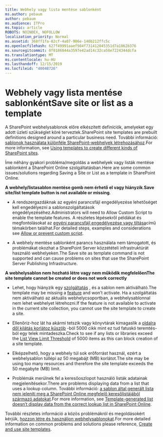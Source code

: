 ```yaml
---
title: Webhely vagy lista mentése sablonként
ms.author: pebaum
author: pebaum
ms.audience: ITPro
ms.topic: article
ROBOTS: NOINDEX, NOFOLLOW
localization_priority: Normal
ms.assetid: 368ff1fa-82cf-4a07-986e-140b212ffc5c
ms.openlocfilehash: 627f49991aaef984f731412045351d7a1862b376
ms.sourcegitcommit: 0f0186044a3597e42ad14c32ca58e7224344dcfa
ms.translationtype: MT
ms.contentlocale: hu-HU
ms.lasthandoff: 12/15/2019
ms.locfileid: "40048726"
---
```

# <a name="save-site-or-list-as-a-template"></a><span data-ttu-id="ef9fa-102">Webhely vagy lista mentése sablonként</span><span class="sxs-lookup"><span data-stu-id="ef9fa-102">Save site or list as a template</span></span>

<span data-ttu-id="ef9fa-103">A SharePoint webhelysablonok előre elkészített definíciók, amelyeket egy adott üzleti szükséglet köré terveztek.</span><span class="sxs-lookup"><span data-stu-id="ef9fa-103">SharePoint site templates are prebuilt definitions designed around a particular business need.</span></span> <span data-ttu-id="ef9fa-104">További információ: [sablonok használata különféle SharePoint-webhelyek létrehozásához](https://support.office.com/article/using-templates-to-create-different-kinds-of-sharepoint-sites-449eccec-ff99-4cf3-b62e-dcfee37e8da4).</span><span class="sxs-lookup"><span data-stu-id="ef9fa-104">For more information, see [Using templates to create different kinds of SharePoint sites](https://support.office.com/article/using-templates-to-create-different-kinds-of-sharepoint-sites-449eccec-ff99-4cf3-b62e-dcfee37e8da4).</span></span>

<span data-ttu-id="ef9fa-105">Íme néhány gyakori probléma/megoldás a webhelyek vagy listák mentése sablonként a SharePoint Online szolgáltatásban.</span><span class="sxs-lookup"><span data-stu-id="ef9fa-105">Here are some common issues/solutions regarding Saving a Site or List as a template in SharePoint Online.</span></span>

<span data-ttu-id="ef9fa-106">**A webhely/listasablon mentése gomb nem érhető el vagy hiányzik**.</span><span class="sxs-lookup"><span data-stu-id="ef9fa-106">**Save site/list template button is not available or missing**.</span></span> 

- <span data-ttu-id="ef9fa-107">A rendszergazdáknak az egyéni parancsfájl engedélyezése lehetőséget kell engedélyezni a sablonszolgáltatások engedélyezéséhez.</span><span class="sxs-lookup"><span data-stu-id="ef9fa-107">Administrators will need to Allow Custom Script to enable the template features.</span></span> <span data-ttu-id="ef9fa-108">A részletes lépésekről példákat és megfontolásokat az [egyéni parancsfájl engedélyezése vagy tiltása](https://docs.microsoft.com/sharepoint/allow-or-prevent-custom-script)című témakörben találhat.</span><span class="sxs-lookup"><span data-stu-id="ef9fa-108">For detailed steps, examples and considerations see [Allow or prevent custom script](https://docs.microsoft.com/sharepoint/allow-or-prevent-custom-script).</span></span>


- <span data-ttu-id="ef9fa-109">A webhely mentése sablonként parancs használata nem támogatott, és problémákat okozhat a SharePoint Server közzétételi infrastruktúrát használó webhelyeken.</span><span class="sxs-lookup"><span data-stu-id="ef9fa-109">The Save site as template command is not supported and can cause problems on sites that use the SharePoint Server Publishing Infrastructure.</span></span>


<span data-ttu-id="ef9fa-110">**A webhelysablon nem hozható létre vagy nem működik megfelelően**</span><span class="sxs-lookup"><span data-stu-id="ef9fa-110">**The site template cannot be created or does not work correctly**</span></span>

- <span data-ttu-id="ef9fa-111">Lehet, hogy hiányzik egy [szolgáltatás](https://social.technet.microsoft.com/wiki/contents/articles/14423.sharepoint-2013-existing-features-guid.aspx) , és a sablon nem aktiválható.</span><span class="sxs-lookup"><span data-stu-id="ef9fa-111">The template may be missing a [feature](https://social.technet.microsoft.com/wiki/contents/articles/14423.sharepoint-2013-existing-features-guid.aspx) and won’t activate.</span></span> <span data-ttu-id="ef9fa-112">Ha a szolgáltatás nem aktiválható az aktuális webhelycsoportban, a webhelysablonnal nem lehet webhelyet létrehozni.</span><span class="sxs-lookup"><span data-stu-id="ef9fa-112">If the feature is not available to activate in the current site collection, you cannot use the site template to create a site.</span></span>


- <span data-ttu-id="ef9fa-113">Ellenőriz-hoz lát ha akármi tetszik vagy könyvtárak kimagaslik a [oldalra dől kilátás korlátoz küszöb](https://support.office.com/article/Manage-large-lists-and-libraries-in-SharePoint-B8588DAE-9387-48C2-9248-C24122F07C59) -ból 5000 cikk mint ez tud fatuskó teremtés-ból egy telek mintadeszka.</span><span class="sxs-lookup"><span data-stu-id="ef9fa-113">Check to see if any lists or libraries exceed the [List View Limit Threshold](https://support.office.com/article/Manage-large-lists-and-libraries-in-SharePoint-B8588DAE-9387-48C2-9248-C24122F07C59) of 5000 items as this can block creation of a site template.</span></span>


- <span data-ttu-id="ef9fa-114">Elképzelhető, hogy a webhely túl sok erőforrást használ, ezért a webhelysablon túllépi az 50 megabájt (MB) korlátot.</span><span class="sxs-lookup"><span data-stu-id="ef9fa-114">The site may be using too many resources and therefore the site template exceeds the 50 megabyte (MB) limit.</span></span>


- <span data-ttu-id="ef9fa-115">Problémák merülnek fel a keresőoszlopot használó listák adatainak megjelenítésekor.</span><span class="sxs-lookup"><span data-stu-id="ef9fa-115">There are problems displaying data from a list that uses a lookup column.</span></span> <span data-ttu-id="ef9fa-116">További információ: [a sablon által generált lista nem jeleníti meg a SharePoint Online megfelelő keresőlistájából származó adatokat](https://docs.microsoft.com/sharepoint/support/lists-and-libraries/template-generated-list-incorrect-data).</span><span class="sxs-lookup"><span data-stu-id="ef9fa-116">For more information, see [Template-generated list doesn’t display data from the correct lookup list in SharePoint Online](https://docs.microsoft.com/sharepoint/support/lists-and-libraries/template-generated-list-incorrect-data).</span></span>


<span data-ttu-id="ef9fa-117">További részletes információ a közös problémákról és megoldásokért kérjük, [hozzon létre és használjon webhelysablonokat](https://support.office.com/article/Create-and-use-site-templates-60371B0F-00E0-4C49-A844-34759EBDD989).</span><span class="sxs-lookup"><span data-stu-id="ef9fa-117">For more detailed information on common problems and solutions please reference, [Create and use site templates](https://support.office.com/article/Create-and-use-site-templates-60371B0F-00E0-4C49-A844-34759EBDD989).</span></span>

